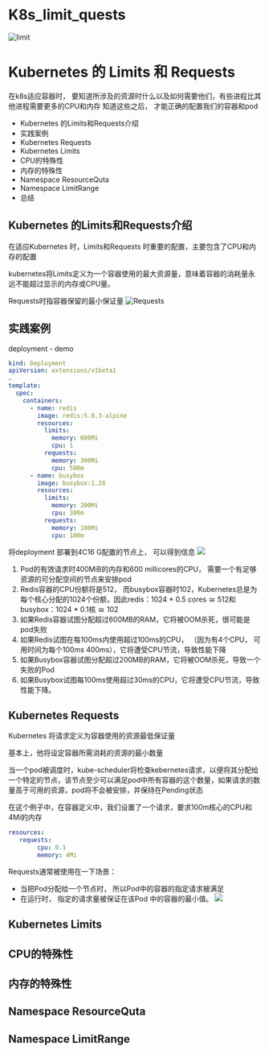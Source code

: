 # K8s_limit_quests

![limit](https://sysdig.com/wp-content/uploads/Kubernetes-Limits-and-Request-01.png)
# Kubernetes 的 Limits 和 Requests
在k8s适应容器时， 要知道所涉及的资源时什么以及如何需要他们，有些进程比其他进程需要更多的CPU和内存
知道这些之后， 才能正确的配置我们的容器和pod
* Kubernetes 的Limits和Requests介绍
* 实践案例
* Kubernetes Requests
* Kubernetes Limits
* CPU的特殊性
* 内存的特殊性
* Namespace ResourceQuta
* Namespace LimitRange
* 总结

<!--more-->


## Kubernetes 的Limits和Requests介绍
在适应Kubernetes 时，Limits和Requests 时重要的配置，主要包含了CPU和内存的配置

kubernetes将Limits定义为一个容器使用的最大资源量，意味着容器的消耗量永远不能超过显示的内存或CPU量。

Requests时指容器保留的最小保证量
![Requests](https://sysdig.com/wp-content/uploads/Kubernetes-Limits-and-Request-04-1-1170x585.png)

## 实践案例
deployment - demo
```yaml
kind: Deployment
apiVersion: extensions/v1beta1
…
template:
  spec:
    containers:
      - name: redis
        image: redis:5.0.3-alpine
        resources:
          limits:
            memory: 600Mi
            cpu: 1
          requests:
            memory: 300Mi
            cpu: 500m
      - name: busybox
        image: busybox:1.28
        resources:
          limits:
            memory: 200Mi
            cpu: 300m
          requests:
            memory: 100Mi
            cpu: 100m
```
将deployment 部署到4C16 G配置的节点上， 可以得到信息
![](https://sysdig.com/wp-content/uploads/Kubernetes-Limits-and-Request-05.png)

1. Pod的有效请求时400MiB的内存和600 millicores的CPU， 需要一个有足够资源的可分配空间的节点来安排pod
2. Redis容器的CPU份额将是512， 而busybox容器时102，Kubernetes总是为每个核心分配的1024个份额，因此redis：1024 * 0.5 cores ≅ 512和busybox：1024 * 0.1核 ≅ 102
3. 如果Redis容器试图分配超过600MB的RAM，它将被OOM杀死，很可能是pod失败
4. 如果Redis试图在每100ms内使用超过100ms的CPU， （因为有4个CPU， 可用时间为每个100ms 400ms），它将遭受CPU节流，导致性能下降
5. 如果Busybox容器试图分配超过200MB的RAM，它将被OOM杀死，导致一个失败的Pod
6. 如果Busybox试图每100ms使用超过30ms的CPU，它将遭受CPU节流，导致性能下降。

## Kubernetes Requests
Kubernetes 将请求定义为容器使用的资源最低保证量

基本上，他将设定容器所需消耗的资源的最小数量

当一个pod被调度时，kube-scheduler将检查kebernetes请求，以便将其分配给一个特定的节点，该节点至少可以满足pod中所有容器的这个数量，如果请求的数量高于可用的资源，pod将不会被安排，并保持在Pending状态

在这个例子中，在容器定义中，我们设置了一个请求，要求100m核心的CPU和4Mi的内存

```yaml
resources:
   requests:
        cpu: 0.1
        memory: 4Mi
```
Requests通常被使用在一下场景：
* 当把Pod分配给一个节点时， 所以Pod中的容器的指定请求被满足
* 在运行时， 指定的请求量被保证在该Pod 中的容器的最小值。
![](https://sysdig.com/wp-content/uploads/image4.png)



## Kubernetes Limits

## CPU的特殊性

## 内存的特殊性

## Namespace ResourceQuta

## Namespace LimitRange

